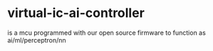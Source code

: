 # virtual-ic-ai-controller
is a mcu programmed with our open source firmware to function as ai/ml/perceptron/nn
